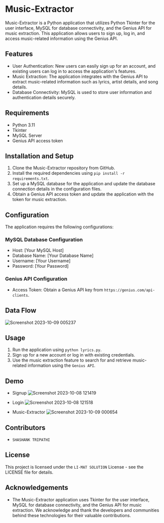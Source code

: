 # Music-Extractor

Music-Extractor is a Python application that utilizes Python Tkinter for the user interface, MySQL for database connectivity, and the Genius API for music extraction. This application allows users to sign up, log in, and access music-related information using the Genius API.

## Features

- User Authentication: New users can easily sign up for an account, and existing users can log in to access the application's features.
- Music Extraction: The application integrates with the Genius API to extract music-related information such as lyrics, artist details, and song details.
- Database Connectivity: MySQL is used to store user information and authentication details securely.

## Requirements

- Python 3.11
- Tkinter
- MySQL Server
- Genius API access token

## Installation and Setup

1. Clone the Music-Extractor repository from GitHub.
2. Install the required dependencies using `pip install -r requirements.txt`.
3. Set up a MySQL database for the application and update the database connection details in the configuration files.
4. Obtain a Genius API access token and update the application with the token for music extraction.

## Configuration

The application requires the following configurations:

### MySQL Database Configuration

- Host: [Your MySQL Host]
- Database Name: [Your Database Name]
- Username: [Your Username]
- Password: [Your Password]

### Genius API Configuration

- Access Token: Obtain a Genius API key from `https://genius.com/api-clients`.

## Data Flow
![Screenshot 2023-10-09 005237](https://github.com/Shashanktriathi1703/Music-Extractor/assets/105815482/18b17201-6f68-43b4-9b8e-482faf9b0f7e)


## Usage

1. Run the application using `python lyrics.py`.
2. Sign up for a new account or log in with existing credentials.
3. Use the music extraction feature to search for and retrieve music-related information using the `Genius API`.

## Demo

- Signup 
![Screenshot 2023-10-08 121419](https://github.com/Shashanktriathi1703/Music-Extractor/assets/105815482/857844e6-5e73-4e68-a75e-731fb73ab2f9)

- Login
![Screenshot 2023-10-08 121518](https://github.com/Shashanktriathi1703/Music-Extractor/assets/105815482/a0b8327b-19c1-4907-81b6-49f58c56cb97)

- Music-Extractor
![Screenshot 2023-10-09 000654](https://github.com/Shashanktriathi1703/Music-Extractor/assets/105815482/bee25bec-ee9a-4a38-97b2-9966ea8be7b2)

## Contributors

- `SHASHANK TRIPATHI`

## License

This project is licensed under the `LI-MAT SOLUTION` License - see the LICENSE file for details.

## Acknowledgements

- The Music-Extractor application uses Tkinter for the user interface, MySQL for database connectivity, and the Genius API for music extraction. We acknowledge and thank the developers and communities behind these technologies for their valuable contributions.

